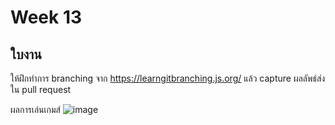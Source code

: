 # Week 13 #

## ใบงาน

ให้ฝึกทำการ branching  จาก  https://learngitbranching.js.org/ แล้ว capture ผลลัพธ์ส่งใน pull request

ผลการเล่นเกมส์
![image](https://user-images.githubusercontent.com/92081957/144760019-2fee83b8-a108-4de8-aa98-6aa40c27f0c0.png)



